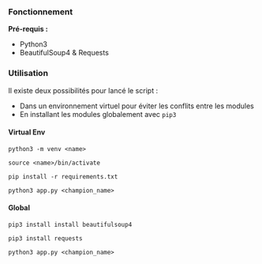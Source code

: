 ### Fonctionnement

**Pré-requis :**

- Python3
- BeautifulSoup4 & Requests


### Utilisation 

Il existe deux possibilités pour lancé le script :

- Dans un environnement virtuel pour éviter les conflits entre les modules 
- En installant les modules globalement avec `pip3`

#### Virtual Env 

`python3 -m venv <name>`

`source <name>/bin/activate`

`pip install -r requirements.txt`

`python3 app.py <champion_name>`

#### Global 

`pip3 install install beautifulsoup4`

`pip3 install requests`

`python3 app.py <champion_name>`

